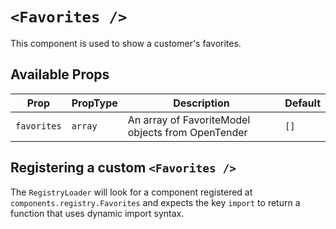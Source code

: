 # `<Favorites />`

This component is used to show a customer's favorites.

## Available Props

| Prop        | PropType | Description                                       | Default |
| ----------- | -------- | ------------------------------------------------- | ------- |
| `favorites` | `array`  | An array of FavoriteModel objects from OpenTender | `[]`    |

## Registering a custom `<Favorites />`

The `RegistryLoader` will look for a component registered at `components.registry.Favorites` and expects the key `import` to return a function that uses dynamic import syntax.
